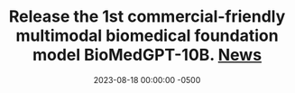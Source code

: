 ---
title: >-
    Release the <strong>1st</strong> commercial-friendly multimodal biomedical foundation model BioMedGPT-10B.
    <a href="https://mp.weixin.qq.com/s/NbkY4SNfou0FtdJpWQYt3w" target="_blank">News<i class="fas fa-angle-double-right"></i></a>
date: 2023-08-18 00:00:00 -0500
---